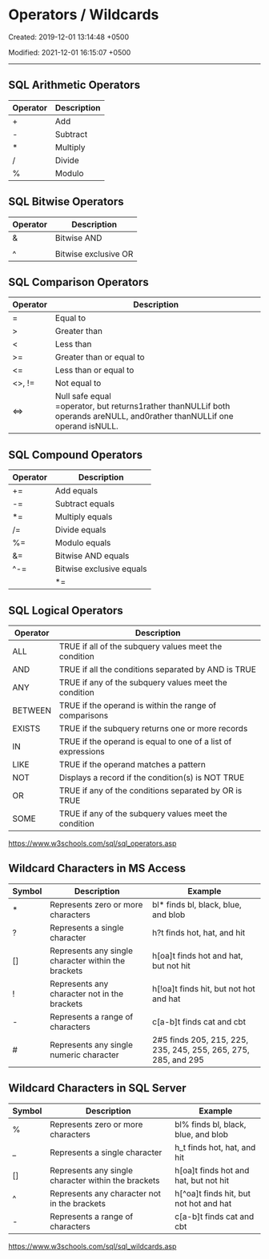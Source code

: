 # Operators / Wildcards

Created: 2019-12-01 13:14:48 +0500

Modified: 2021-12-01 16:15:07 +0500

---

## SQL Arithmetic Operators

| **Operator** | **Description** |
|--------------|-----------------|
| +           | Add             |
| -           | Subtract        |
| *           | Multiply        |
| /            | Divide          |
| %           | Modulo          |

## SQL Bitwise Operators

| **Operator** | **Description**      |
|--------------|----------------------|
| &            | Bitwise AND          |
| |           | Bitwise OR           |
| ^           | Bitwise exclusive OR |

## SQL Comparison Operators

<table>
<colgroup>
<col style="width: 13%" />
<col style="width: 86%" />
</colgroup>
<thead>
<tr class="header">
<th><strong>Operator</strong></th>
<th><strong>Description</strong></th>
</tr>
</thead>
<tbody>
<tr class="odd">
<td>=</td>
<td>Equal to</td>
</tr>
<tr class="even">
<td>&gt;</td>
<td>Greater than</td>
</tr>
<tr class="odd">
<td>&lt;</td>
<td>Less than</td>
</tr>
<tr class="even">
<td>&gt;=</td>
<td>Greater than or equal to</td>
</tr>
<tr class="odd">
<td>&lt;=</td>
<td>Less than or equal to</td>
</tr>
<tr class="even">
<td>&lt;&gt;, !=</td>
<td>Not equal to</td>
</tr>
<tr class="odd">
<td>&lt;=&gt;</td>
<td>Null safe equal<br
This operator performs an equality comparison like the<a href="https://dev.mysql.com/doc/refman/8.0/en/comparison-operators.html#operator_equal">=</a>operator, but returns1rather thanNULLif both operands areNULL, and0rather thanNULLif one operand isNULL.</td>
</tr>
</tbody>
</table>

## SQL Compound Operators

| **Operator** | **Description**          |
|--------------|--------------------------|
| +=           | Add equals               |
| -=           | Subtract equals          |
| *=          | Multiply equals          |
| /=           | Divide equals            |
| %=           | Modulo equals            |
| &=           | Bitwise AND equals       |
| ^-=         | Bitwise exclusive equals |
| |*=        | Bitwise OR equals        |

## SQL Logical Operators

| **Operator** | **Description**                                              |
|--------------|----------------------------------------------------------|
| ALL          | TRUE if all of the subquery values meet the condition        |
| AND          | TRUE if all the conditions separated by AND is TRUE          |
| ANY          | TRUE if any of the subquery values meet the condition        |
| BETWEEN      | TRUE if the operand is within the range of comparisons       |
| EXISTS       | TRUE if the subquery returns one or more records             |
| IN           | TRUE if the operand is equal to one of a list of expressions |
| LIKE         | TRUE if the operand matches a pattern                        |
| NOT          | Displays a record if the condition(s) is NOT TRUE            |
| OR           | TRUE if any of the conditions separated by OR is TRUE        |
| SOME         | TRUE if any of the subquery values meet the condition        |

<https://www.w3schools.com/sql/sql_operators.asp>

## Wildcard Characters in MS Access

| **Symbol** | **Description**                                     | **Example**                                                    |
|---------|------------------------------|---------------------------------|
| *         | Represents zero or more characters                  | bl* finds bl, black, blue, and blob                           |
| ?          | Represents a single character                       | h?t finds hot, hat, and hit                                    |
| []       | Represents any single character within the brackets | h[oa]t finds hot and hat, but not hit                        |
| !          | Represents any character not in the brackets        | h[!oa]t finds hit, but not hot and hat                       |
| -         | Represents a range of characters                    | c[a-b]t finds cat and cbt                                    |
| #         | Represents any single numeric character             | 2#5 finds 205, 215, 225, 235, 245, 255, 265, 275, 285, and 295 |

## Wildcard Characters in SQL Server

| **Symbol** | **Description**                                     | **Example**                               |
|---------|-------------------------------------|--------------------------|
| %         | Represents zero or more characters                  | bl% finds bl, black, blue, and blob       |
| _         | Represents a single character                       | h_t finds hot, hat, and hit               |
| []       | Represents any single character within the brackets | h[oa]t finds hot and hat, but not hit   |
| ^         | Represents any character not in the brackets        | h[^oa]t finds hit, but not hot and hat |
| -         | Represents a range of characters                    | c[a-b]t finds cat and cbt               |

<https://www.w3schools.com/sql/sql_wildcards.asp>
